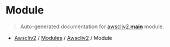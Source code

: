 # Module

> Auto-generated documentation for [awscliv2.__main__](https://github.com/vemel/awscliv2/blob/main/awscliv2/__main__.py) module.

- [Awscliv2](../README.md#aws-cli-v2-for-python-) / [Modules](../MODULES.md#awscliv2-modules) / [Awscliv2](index.md#awscliv2) / Module
